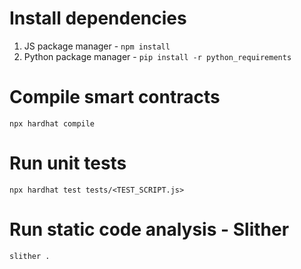 # Install dependencies

1. JS package manager - `npm install`
2. Python package manager - `pip install -r python_requirements`

# Compile smart contracts

```
npx hardhat compile
```

# Run unit tests

```
npx hardhat test tests/<TEST_SCRIPT.js>
```

# Run static code analysis - Slither

```
slither .
```
